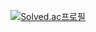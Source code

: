 <div align=center>
  
[![Solved.ac프로필](http://mazassumnida.wtf/api/v2/generate_badge?boj=nestle7474)](https://solved.ac/nestle7474)

</div>
